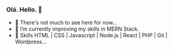 ### Olá. Hello. 👋

- 🔭 There's not much to see here for now...
- 🌱 I’m currently improving my skills in MERN Stack.
- 🌱 Skills HTML | CSS | Javascript | Node.js | React | PHP | Git | Wordpress...

<!--
**RafaelSaga/RafaelSaga** is a ✨ _special_ ✨ repository because its `README.md` (this file) appears on your GitHub profile.

Here are some ideas to get you started:

- 🔭 I’m currently working on ...
- 🌱 I’m currently learning ...
- 👯 I’m looking to collaborate on ...
- 🤔 I’m looking for help with ...
- 💬 Ask me about ...
- 📫 How to reach me: ...
- 😄 Pronouns: ...
- ⚡ Fun fact: ...
-->
